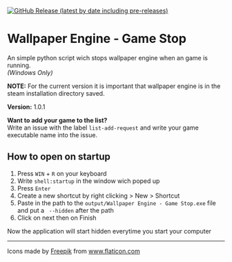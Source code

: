 <a href="https://github.com/Matix-Media/wallpaper-engine-game-stop/releases" target="_blank">![GitHub Release (latest by date including pre-releases)](https://img.shields.io/github/v/release/Matix-Media/wallpaper-engine-game-stop?include_prereleases)</a>
# Wallpaper Engine - Game Stop
An simple python script wich stops wallpaper engine when an game is running.  
*(Windows Only)*

**NOTE:** For the current version it is important that wallpaper engine is in the steam installation directory saved.

**Version:** 1.0.1

**Want to add your game to the list?**  
Write an issue with the label `list-add-request` and write your game executable name into the issue.

## How to open on startup
1. Press `WIN` + `R` on your keyboard
2. Write `shell:startup` in the window wich poped up
3. Press `Enter`
4. Create a new shortcut by right clicking > New > Shortcut
5. Paste in the path to the `output/Wallpaper Engine - Game Stop.exe` file and put a ` --hidden` after the path
6. Click on next then on Finish

Now the application will start hidden everytime you start your computer 

----

Icons made by <a href="https://www.flaticon.com/authors/freepik" title="Freepik">Freepik</a> from <a href="https://www.flaticon.com/" title="Flaticon"> www.flaticon.com</a>
